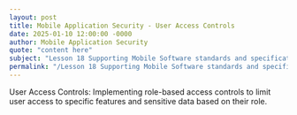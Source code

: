 ```yaml
---
layout: post
title: Mobile Application Security - User Access Controls
date: 2025-01-10 12:00:00 -0000
author: Mobile Application Security
quote: "content here"
subject: "Lesson 18 Supporting Mobile Software standards and specifications"
permalink: "/Lesson 18 Supporting Mobile Software standards and specifications/Mobile Application Security/Mobile Application Security - User Access Controls"
---
```


User Access Controls: Implementing role-based access controls to limit user access to specific features and sensitive data based on their role.
